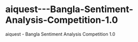 # aiquest---Bangla-Sentiment-Analysis-Competition-1.0
aiquest - Bangla Sentiment Analysis Competition 1.0
